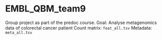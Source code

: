 # EMBL_QBM_team9

Group project as part of the predoc course.
Goal: Analyse metagenomics data of colorectal cancer patient
Count matrix: `feat_all.tsv`
Metadata: `meta_all.tsv`

